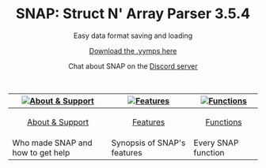 <h1 align="center">SNAP: Struct N' Array Parser 3.5.4</h1>

<p align="center">Easy data format saving and loading</p>

<p align="center"><a href="https://github.com/JujuAdams/SNAP/releases/">Download the .yymps here</a></p>

<p align="center">Chat about SNAP on the <a href="https://discord.gg/8krYCqr">Discord server</a></p>

&nbsp;

|[![About & Support](https://raw.githubusercontent.com/wiki/JujuAdams/scribble/images/faq.png)](https://github.com/JujuAdams/SNAP/wiki/About-&-Support)|[![Features](https://raw.githubusercontent.com/wiki/JujuAdams/scribble/images/features.png)](https://github.com/JujuAdams/SNAP/wiki/Features)|[![Functions](https://raw.githubusercontent.com/wiki/JujuAdams/scribble/images/code.png)](https://github.com/JujuAdams/SNAP/wiki/Function-Index)|
|----------------------|----------------------|----------------------|
|<p align="center">[About & Support](https://github.com/JujuAdams/SNAP/wiki/About-&-Support)</p>|<p align="center">[Features](https://github.com/JujuAdams/SNAP/wiki/Features)</p>|<p align="center">[Functions](https://github.com/JujuAdams/SNAP/wiki/Function-Index)</p>|
|Who made SNAP and how to get help| Synopsis of SNAP's features | Every SNAP function |
